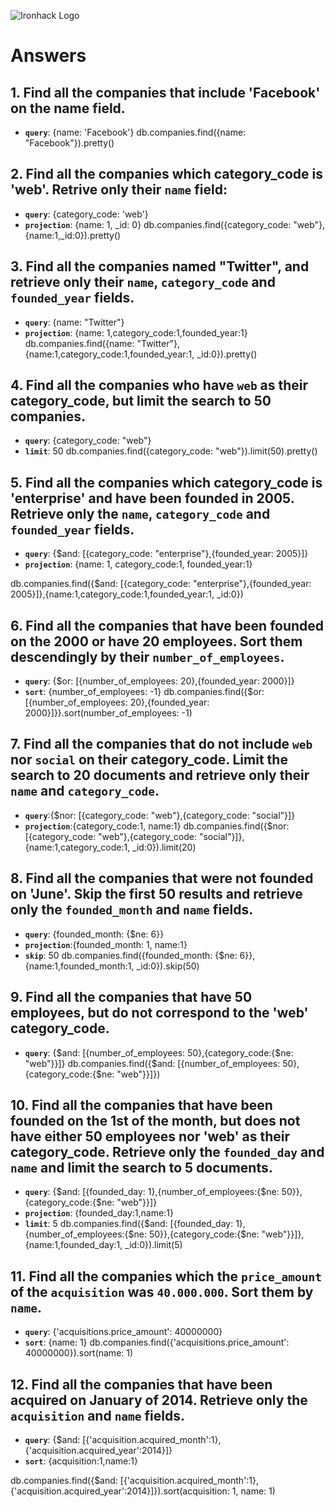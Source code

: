 ![Ironhack Logo](https://i.imgur.com/1QgrNNw.png)

# Answers

## 1. Find all the companies that include 'Facebook' on the **name** field.

 - **`query`**: {name: 'Facebook'}
 db.companies.find({name: "Facebook"}).pretty()
 
 ## 2. Find all the companies which **category_code** is 'web'. Retrive only their `name` field:

 - **`query`**: {category_code: 'web'}
 - **`projection`**: {name: 1, _id: 0}
 db.companies.find({category_code: "web"},{name:1,_id:0}).pretty()

## 3. Find all the companies named "Twitter", and retrieve only their `name`, `category_code` and `founded_year` fields.
   - **`query`**: {name: "Twitter"}
   - **`projection`**: {name: 1,category_code:1,founded_year:1}
   db.companies.find({name: "Twitter"},{name:1,category_code:1,founded_year:1, _id:0}).pretty()
   
## 4. Find all the companies who have `web` as their **category_code**, but limit the search to 50 companies.
- **`query`**: {category_code: "web"} 
- **`limit`**: 50
db.companies.find({category_code: "web"}).limit(50).pretty()
## 5. Find all the companies which **category_code** is 'enterprise' and have been founded in 2005. Retrieve only the `name`, `category_code` and `founded_year` fields.
- **`query`**: {$and: [{category_code: "enterprise"},{founded_year: 2005}]}
- **`projection`**: {name: 1, category_code:1, founded_year:1}

db.companies.find({$and: [{category_code: "enterprise"},{founded_year: 2005}]},{name:1,category_code:1,founded_year:1, _id:0})

## 6. Find all the companies that have been **founded** on the 2000 or have 20 **employees**. Sort them descendingly by their `number_of_employees`.
- **`query`**: {$or: [{number_of_employees: 20},{founded_year: 2000}]}
- **`sort`**: {number_of_employees: -1}
db.companies.find({$or: [{number_of_employees: 20},{founded_year: 2000}]}}.sort(number_of_employees: -1)

## 7. Find all the companies that do not include `web` nor `social` on their **category_code**. Limit the search to 20 documents and retrieve only their `name` and `category_code`.
- **`query`**:{$nor: [{category_code: "web"},{category_code: "social"}]}
- **`projection`**:{category_code:1, name:1}
db.companies.find({$nor: [{category_code: "web"},{category_code: "social"}]},{name:1,category_code:1, _id:0}).limit(20)

## 8. Find all the companies that were not **founded** on 'June'. Skip the first 50 results and retrieve only the `founded_month` and `name` fields.
- **`query`**: {founded_month: {$ne: 6}}
- **`projection`**:{founded_month: 1, name:1}
- **`skip`**: 50
db.companies.find({founded_month: {$ne: 6}},{name:1,founded_month:1, _id:0}).skip(50)

## 9. Find all the companies that have 50 employees, but do not correspond to the 'web' **category_code**. 
- **`query`**: {$and: [{number_of_employees: 50},{category_code:{$ne: "web"}}]}
db.companies.find({$and: [{number_of_employees: 50},{category_code:{$ne: "web"}}]})

## 10. Find all the companies that have been founded on the 1st of the month, but does not have either 50 employees nor 'web' as their **category_code**. Retrieve only the `founded_day` and `name` and limit the search to 5 documents.
- **`query`**: {$and: [{founded_day: 1},{number_of_employees:{$ne: 50}},{category_code:{$ne: "web"}}]}
- **`projection`**: {founded_day:1,name:1}
- **`limit`**: 5
db.companies.find({$and: [{founded_day: 1},{number_of_employees:{$ne: 50}},{category_code:{$ne: "web"}}]},{name:1,founded_day:1, _id:0}).limit(5)

## 11. Find all the companies which the `price_amount` of the `acquisition` was **`40.000.000`**. Sort them by `name`.
- **`query`**: {'acquisitions.price_amount': 40000000}
- **`sort`**: {name: 1}
db.companies.find({'acquisitions.price_amount': 40000000}).sort(name: 1)


## 12. Find all the companies that have been acquired on January of 2014. Retrieve only the `acquisition` and `name` fields.
- **`query`**: {$and: [{'acquisition.acquired_month':1},{'acquisition.acquired_year':2014}]}
- **`sort`**: {acquisition:1,name:1}

db.companies.find({$and: [{'acquisition.acquired_month':1},{'acquisition.acquired_year':2014}]}).sort(acquisition: 1, name: 1)
